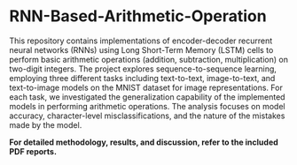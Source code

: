 # RNN-Based-Arithmetic-Operation
This repository contains implementations of encoder-decoder recurrent neural networks (RNNs) using Long Short-Term Memory (LSTM) cells to perform basic arithmetic operations (addition, subtraction, multiplication) on two-digit integers. The project explores sequence-to-sequence learning, employing three different tasks including text-to-text, image-to-text, and text-to-image models on the MNIST dataset for image representations. For each task, we investigated the generalization capability of the implemented models in performing arithmetic operations. The analysis focuses on model accuracy, character-level misclassifications, and the nature of the mistakes made by the model. 

**For detailed methodology, results, and discussion, refer to the included PDF reports.**


